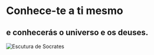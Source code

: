 # Conhece-te a ti mesmo 
## e conhecerás o universo e os deuses.


![Escutura de Socrates](https://i2.wp.com/geekness.com.br/wp-content/uploads/2017/11/Melhores-Citacoes-de-Socrates-GEEKNESS.jpg?fit=1200%2C360&ssl=1)

